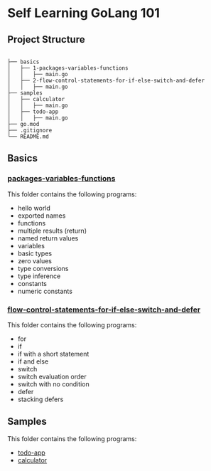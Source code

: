 # Self Learning GoLang 101

## Project Structure

```

├── basics
│   ├── 1-packages-variables-functions
│   │   ├── main.go
│   ├── 2-flow-control-statements-for-if-else-switch-and-defer
│   │   ├── main.go
├── samples
│   ├── calculator
│   │   ├── main.go
│   ├── todo-app
│   │   ├── main.go
├── go.mod
├── .gitignore
└── README.md

```
## Basics

### [packages-variables-functions](basics%2Fpackages-variables-functions)

This folder contains the following programs:

* hello world
* exported names
* functions
* multiple results (return)
* named return values
* variables
* basic types
* zero values
* type conversions
* type inference
* constants
* numeric constants

### [flow-control-statements-for-if-else-switch-and-defer](basics%2Fflow-control-statements-for-if-else-switch-and-defer)

This folder contains the following programs:

* for
* if
* if with a short statement
* if and else
* switch
* switch evaluation order
* switch with no condition
* defer
* stacking defers

## Samples

This folder contains the following programs:

* [todo-app](samples%2Ftodo-app)
* [calculator](samples%2Fcalculator)